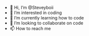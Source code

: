 - 👋 Hi, I’m @Steveyboii
- 👀 I’m interested in coding
- 🌱 I’m currently learning how to code
- 💞️ I’m looking to collaborate on code
- 📫 How to reach me 
<!---
Steveyboii/Steveyboii is a ✨ special ✨ repository because its `README.md` (this file) appears on your GitHub profile.
You can click the Preview link to take a look at your changes.
--->
